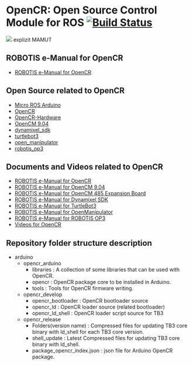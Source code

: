 # OpenCR: Open Source Control Module for ROS [![Build Status](https://travis-ci.org/ROBOTIS-GIT/OpenCR.svg?branch=master)](https://travis-ci.org/ROBOTIS-GIT/OpenCR/)
![](http://emanual.robotis.com/assets/images/parts/controller/opencr10/opencr_product.png)
explizit MAMUT
## ROBOTIS e-Manual for OpenCR
- [ROBOTIS e-Manual for OpenCR](http://emanual.robotis.com/docs/en/parts/controller/opencr10/)

## Open Source related to OpenCR
- [Micro ROS Arduino](https://github.com/micro-ROS/micro_ros_arduino)
- [OpenCR](https://github.com/ROBOTIS-GIT/OpenCR)
- [OpenCR-Hardware](https://github.com/ROBOTIS-GIT/OpenCR-Hardware)
- [OpenCM 9.04](https://github.com/ROBOTIS-GIT/OpenCM9.04)
- [dynamixel_sdk](https://github.com/ROBOTIS-GIT/DynamixelSDK)
- [turtlebot3](https://github.com/ROBOTIS-GIT/turtlebot3)
- [open_manipulator](https://github.com/ROBOTIS-GIT/open_manipulator)
- [robotis_op3](https://github.com/ROBOTIS-GIT/ROBOTIS-OP3)

## Documents and Videos related to OpenCR
- [ROBOTIS e-Manual for OpenCR](http://emanual.robotis.com/docs/en/parts/controller/opencr10/)
- [ROBOTIS e-Manual for OpenCM 9.04](http://emanual.robotis.com/docs/en/parts/controller/opencm904/)
- [ROBOTIS e-Manual for OpenCM 485 Expansion Board](http://emanual.robotis.com/docs/en/parts/controller/opencm485exp/)
- [ROBOTIS e-Manual for Dynamixel SDK](http://emanual.robotis.com/docs/en/software/dynamixel/dynamixel_sdk/overview/)
- [ROBOTIS e-Manual for TurtleBot3](http://turtlebot3.robotis.com/)
- [ROBOTIS e-Manual for OpenManipulator](http://emanual.robotis.com/docs/en/platform/openmanipulator/)
- [ROBOTIS e-Manual for ROBOTIS OP3](http://emanual.robotis.com/docs/en/platform/op3/introduction/)
- [Videos for OpenCR](https://www.youtube.com/playlist?list=PLRG6WP3c31_VTd-u90LVXaT1B8NMjCSoj)

## Repository folder structure description
- arduino
  - opencr_arduino
    - libraries : A collection of some libraries that can be used with OpenCR.
    - opencr : OpenCR package core to be installed in Arduino.
    - tools : Tools for OpenCR firmware writing.
  - opencr_develop
    - opencr_bootloader : OpenCR bootloader source
    - opencr_ld : OpenCR loader source (related bootloader)
    - opencr_ld_shell : OpenCR loader script source for TB3
  - opencr_release
    - Folders(version name) : Compressed files for updating TB3 core binary with ld_shell for each TB3 core version.
    - shell_update : Latest Compressed files for updating TB3 core binary with ld_shell.
    - package_opencr_index.json : json file for Arduino OpenCR package.
